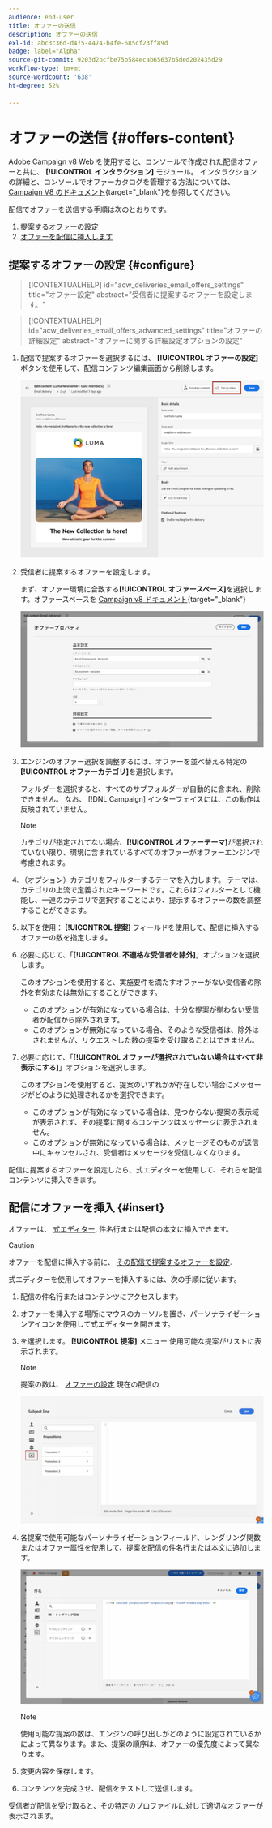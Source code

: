 ```yaml
---
audience: end-user
title: オファーの送信
description: オファーの送信
exl-id: abc3c36d-d475-4474-b4fe-685cf23ff89d
badge: label="Alpha"
source-git-commit: 9203d2bcfbe75b584ecab65637b5ded202435d29
workflow-type: tm+mt
source-wordcount: '638'
ht-degree: 52%

---
```



# オファーの送信 {#offers-content}

Adobe Campaign v8 Web を使用すると、コンソールで作成された配信オファーと共に、 **[!UICONTROL インタラクション]** モジュール。 インタラクションの詳細と、コンソールでオファーカタログを管理する方法については、[Campaign V8 のドキュメント](https://experienceleague.adobe.com/docs/campaign/campaign-v8/offers/interaction.html?lang=ja){target="_blank"}を参照してください。

配信でオファーを送信する手順は次のとおりです。

1. [提案するオファーの設定](#configure)
1. [オファーを配信に挿入します](#insert)

## 提案するオファーの設定 {#configure}

>[!CONTEXTUALHELP]
>id="acw_deliveries_email_offers_settings"
>title="オファー設定"
>abstract="受信者に提案するオファーを設定します。"

>[!CONTEXTUALHELP]
>id="acw_deliveries_email_offers_advanced_settings"
>title="オファーの詳細設定"
>abstract="オファーに関する詳細設定オプションの設定"

1. 配信で提案するオファーを選択するには、 **[!UICONTROL オファーの設定]** ボタンを使用して、配信コンテンツ編集画面から削除します。

   ![](assets/setup-offers.png)

1. 受信者に提案するオファーを設定します。

   まず、オファー環境に合致する&#x200B;**[!UICONTROL オファースペース]**&#x200B;を選択します。オファースペースを [Campaign v8 ドキュメント](https://experienceleague.adobe.com/docs/campaign/campaign-v8/offers/interaction-settings/interaction-offer-spaces.html){target="_blank"}

   ![](assets/create-content-offers.png)

1. エンジンのオファー選択を調整するには、オファーを並べ替える特定の&#x200B;**[!UICONTROL オファーカテゴリ]**&#x200B;を選択します。

   フォルダーを選択すると、すべてのサブフォルダーが自動的に含まれ、削除できません。 なお、 [!DNL Campaign] インターフェイスには、この動作は反映されていません。

   >[!NOTE]
   >
   >カテゴリが指定されてない場合、**[!UICONTROL オファーテーマ]**&#x200B;が選択されていない限り、環境に含まれているすべてのオファーがオファーエンジンで考慮されます。

1. （オプション）カテゴリをフィルターするテーマを入力します。 テーマは、カテゴリの上流で定義されたキーワードです。これらはフィルターとして機能し、一連のカテゴリで選択することにより、提示するオファーの数を調整することができます。

1. 以下を使用： **[!UICONTROL 提案]** フィールドを使用して、配信に挿入するオファーの数を指定します。

1. 必要に応じて、「**[!UICONTROL 不適格な受信者を除外]**」オプションを選択します。

   このオプションを使用すると、実施要件を満たすオファーがない受信者の除外を有効または無効にすることができます。

   * このオプションが有効になっている場合は、十分な提案が揃わない受信者が配信から除外されます。
   * このオプションが無効になっている場合、そのような受信者は、除外はされませんが、リクエストした数の提案を受け取ることはできません。

1. 必要に応じて、「**[!UICONTROL オファーが選択されていない場合はすべて非表示にする]**」オプションを選択します。

   このオプションを使用すると、提案のいずれかが存在しない場合にメッセージがどのように処理されるかを選択できます。

   * このオプションが有効になっている場合は、見つからない提案の表示域が表示されず、その提案に関するコンテンツはメッセージに表示されません。
   * このオプションが無効になっている場合は、メッセージそのものが送信中にキャンセルされ、受信者はメッセージを受信しなくなります。

配信に提案するオファーを設定したら、式エディターを使用して、それらを配信コンテンツに挿入できます。

## 配信にオファーを挿入 {#insert}

オファーは、 [式エディター](../personalization/gs-personalization.md#access). 件名行または配信の本文に挿入できます。

>[!CAUTION]
>
>オファーを配信に挿入する前に、 [その配信で提案するオファーを設定](#configure).

式エディターを使用してオファーを挿入するには、次の手順に従います。

1. 配信の件名行またはコンテンツにアクセスします。

1. オファーを挿入する場所にマウスのカーソルを置き、パーソナライゼーションアイコンを使用して式エディターを開きます。

1. を選択します。 **[!UICONTROL 提案]** メニュー 使用可能な提案がリストに表示されます。

   >[!NOTE]
   >
   >提案の数は、 [オファーの設定](#configure) 現在の配信の

   ![](assets/offer-insertion.png)

1. 各提案で使用可能なパーソナライゼーションフィールド、レンダリング関数またはオファー属性を使用して、提案を配信の件名行または本文に追加します。

   ![](assets/offer-inserted.png)

   >[!NOTE]
   >
   >使用可能な提案の数は、エンジンの呼び出しがどのように設定されているかによって異なります。また、提案の順序は、オファーの優先度によって異なります。


1. 変更内容を保存します。

1. コンテンツを完成させ、配信をテストして送信します。

受信者が配信を受け取ると、その特定のプロファイルに対して適切なオファーが表示されます。
